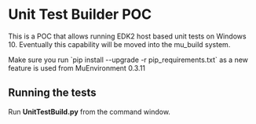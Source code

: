 # Unit Test Builder POC

This is a POC that allows running EDK2 host based unit tests on Windows 10.  Eventually this capability will be moved into the mu_build system.  

<aside class="notice">
Make sure you run `pip install --upgrade -r pip_requirements.txt` as a new feature is used from MuEnvironment 0.3.11
</aside>

## Running the tests

Run **UnitTestBuild.py** from the command window.  